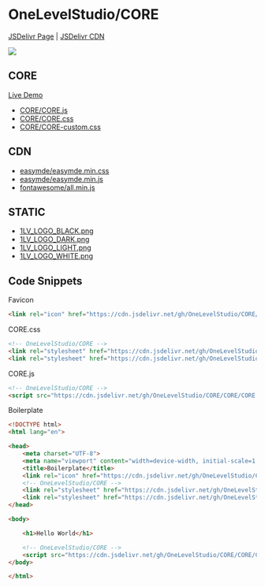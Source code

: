 # OneLevelStudio/CORE

[JSDelivr Page](https://www.jsdelivr.com/package/gh/OneLevelStudio/CORE) | [JSDelivr CDN](https://cdn.jsdelivr.net/gh/OneLevelStudio/CORE)

[![](https://data.jsdelivr.com/v1/package/gh/OneLevelStudio/CORE/badge)](https://www.jsdelivr.com/package/gh/OneLevelStudio/CORE)

## CORE

[Live Demo](https://onelevelstudio.github.io/CORE)

* [CORE/CORE.js](https://cdn.jsdelivr.net/gh/OneLevelStudio/CORE/CORE/CORE.js)
* [CORE/CORE.css](https://cdn.jsdelivr.net/gh/OneLevelStudio/CORE/CORE/CORE.css)
* [CORE/CORE-custom.css](https://cdn.jsdelivr.net/gh/OneLevelStudio/CORE/CORE/CORE-custom.css)

## CDN

* [easymde/easymde.min.css](https://cdn.jsdelivr.net/gh/OneLevelStudio/CORE/CDN/easymde/easymde.min.css)
* [easymde/easymde.min.js](https://cdn.jsdelivr.net/gh/OneLevelStudio/CORE/CDN/easymde/easymde.min.js)
* [fontawesome/all.min.js](https://cdn.jsdelivr.net/gh/OneLevelStudio/CORE/CDN/fontawesome/all.min.js)

## STATIC

* [1LV_LOGO_BLACK.png](https://cdn.jsdelivr.net/gh/OneLevelStudio/CORE/STATIC/1LV_LOGO_BLACK.png)
* [1LV_LOGO_DARK.png](https://cdn.jsdelivr.net/gh/OneLevelStudio/CORE/STATIC/1LV_LOGO_DARK.png)
* [1LV_LOGO_LIGHT.png](https://cdn.jsdelivr.net/gh/OneLevelStudio/CORE/STATIC/1LV_LOGO_LIGHT.png)
* [1LV_LOGO_WHITE.png](https://cdn.jsdelivr.net/gh/OneLevelStudio/CORE/STATIC/1LV_LOGO_WHITE.png)

## Code Snippets

Favicon
```html
<link rel="icon" href="https://cdn.jsdelivr.net/gh/OneLevelStudio/CORE/STATIC/1LV_LOGO_DARK.png">
```

CORE.css
```html
<!-- OneLevelStudio/CORE -->
<link rel="stylesheet" href="https://cdn.jsdelivr.net/gh/OneLevelStudio/CORE/CORE/CORE.css">
<link rel="stylesheet" href="https://cdn.jsdelivr.net/gh/OneLevelStudio/CORE/CORE/CORE-custom.css">
```

CORE.js
```html
<!-- OneLevelStudio/CORE -->
<script src="https://cdn.jsdelivr.net/gh/OneLevelStudio/CORE/CORE/CORE.js"></script>
```

Boilerplate
```html
<!DOCTYPE html>
<html lang="en">

<head>
    <meta charset="UTF-8">
    <meta name="viewport" content="width=device-width, initial-scale=1.0">
    <title>Boilerplate</title>
    <link rel="icon" href="https://cdn.jsdelivr.net/gh/OneLevelStudio/CORE/STATIC/1LV_LOGO_DARK.png">
    <!-- OneLevelStudio/CORE -->
    <link rel="stylesheet" href="https://cdn.jsdelivr.net/gh/OneLevelStudio/CORE/CORE/CORE.css">
    <link rel="stylesheet" href="https://cdn.jsdelivr.net/gh/OneLevelStudio/CORE/CORE/CORE-custom.css">
</head>

<body>

    <h1>Hello World</h1>

    <!-- OneLevelStudio/CORE -->
    <script src="https://cdn.jsdelivr.net/gh/OneLevelStudio/CORE/CORE/CORE.js"></script>
</body>

</html>
```
